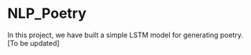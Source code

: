 # NLP_Poetry
In this project, we have built a simple LSTM model for generating poetry. [To be updated]
